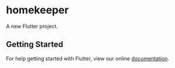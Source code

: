 # homekeeper

A new Flutter project.

## Getting Started

For help getting started with Flutter, view our online
[documentation](https://flutter.io/).
